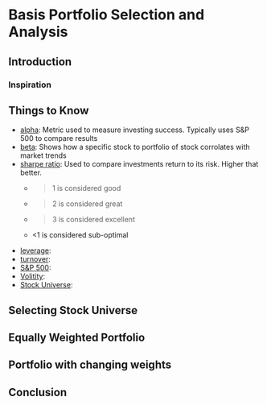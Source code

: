 # Basis Portfolio Selection and Analysis

## Introduction
### Inspiration

## Things to Know
* [alpha](https://www.investopedia.com/terms/a/alpha.asp): Metric used to measure investing success. Typically uses S&P 500 to compare results
* [beta](https://www.investopedia.com/terms/b/beta.asp): Shows how a specific stock to portfolio of stock corrolates with market trends
* [sharpe ratio](https://www.investopedia.com/terms/s/sharperatio.asp): Used to compare investments return to its risk. Higher that better.
  * >1 is considered good
  * >2 is considered great
  * >3 is considered excellent
  * <1 is considered sub-optimal
- [leverage](https://www.investopedia.com/terms/l/leverage.asp): 
- [turnover](https://www.investopedia.com/terms/t/turnoverratio.asp): 
- [S&P 500](https://www.investopedia.com/terms/s/sp500.asp): 
- [Volitity](https://www.investopedia.com/terms/v/volatility.asp): 
- [Stock Universe](https://www.investopedia.com/terms/u/universeofsecurities.asp): 

## Selecting Stock Universe

## Equally Weighted Portfolio

## Portfolio with changing weights

## Conclusion
